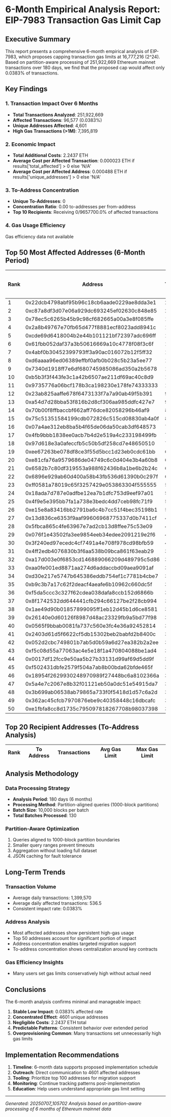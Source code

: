 # 6-Month Empirical Analysis Report: EIP-7983 Transaction Gas Limit Cap

## Executive Summary

This report presents a comprehensive 6-month empirical analysis of EIP-7983, which proposes capping transaction gas limits at 16,777,216 (2^24). Based on partition-aware processing of 251,922,669 Ethereum mainnet transactions over 180 days, we find that the proposed cap would affect only 0.0383% of transactions.

## Key Findings

### 1. Transaction Impact Over 6 Months
- **Total Transactions Analyzed**: 251,922,669
- **Affected Transactions**: 96,577 (0.0383%)
- **Unique Addresses Affected**: 4,601
- **High Gas Transactions (>1M)**: 7,395,819

### 2. Economic Impact
- **Total Additional Costs**: 2.2437 ETH
- **Average Cost per Affected Transaction**: 0.000023 ETH if results['total_affected'] > 0 else 'N/A'
- **Average Cost per Affected Address**: 0.000488 ETH if results['unique_addresses'] > 0 else 'N/A'

### 3. To-Address Concentration
- **Unique To-Addresses**: 0
- **Concentration Ratio**: 0.00 to-addresses per from-address
- **Top 10 Recipients**: Receiving 0/9657700.0% of affected transactions

### 4. Gas Usage Efficiency
Gas efficiency data not available





## Top 50 Most Affected Addresses (6-Month Period)

| Rank | Address | Transactions | Avg Gas Limit | Max Gas Limit | Total Excess Gas | Est. Additional Cost (ETH) |
|------|---------|--------------|---------------|---------------|------------------|----------------------------|
| 1 | 0x22dcb4798abf95b96c18cb6aade0229ae8dda3e1 | 2555 | 19,940,819 | 20,025,269 | 8,083,004,674 | 0.000014 |
| 2 | 0xc87a8df3d07e06a929dc693245ef02630c848e85 | 2205 | 22,766,999 | 30,000,000 | 13,207,471,377 | 0.000009 |
| 3 | 0x78ec5c6265b45b9c98cf682665a00a3e8f085ffe | 1712 | 25,950,213 | 36,000,000 | 15,704,170,109 | 0.000011 |
| 4 | 0x2a8b49767e70fb65d477f8881ecf8023add8941c | 1559 | 34,411,392 | 35,947,097 | 27,491,679,791 | 0.000022 |
| 5 | 0xcde69d6418004b2e44b101121bf72397adc696ff | 1543 | 23,456,520 | 32,400,000 | 10,306,165,335 | 0.000010 |
| 6 | 0x61fbb052daf37a3b50616669a10c4778f08f3c6f | 1345 | 19,439,482 | 32,400,000 | 3,580,747,569 | 0.000008 |
| 7 | 0x4abf0b30452399793ff3a90ac016072b12f5ff32 | 1287 | 20,403,859 | 25,267,151 | 4,667,490,082 | 0.000012 |
| 8 | 0xd6aaaa96ed06389effbf0afb0b028c5b23a5ee77 | 1189 | 24,467,657 | 25,416,303 | 9,143,934,523 | 0.000007 |
| 9 | 0x7340d1918ff7e6df680745985086ad350a2b5678 | 1100 | 20,093,929 | 20,094,357 | 3,648,384,354 | 0.000008 |
| 10 | 0xb5b3f3f443fe3c1a42b6507ae211df69ac40c8d9 | 1089 | 19,461,632 | 34,508,005 | 2,923,328,635 | 0.000010 |
| 11 | 0x9735776a06bcf178b3ca198230e178fe74333333 | 1031 | 20,093,896 | 20,094,357 | 3,419,497,440 | 0.000009 |
| 12 | 0x23ab825aaffe678f6473133f7a7a90ab49f5b391 | 979 | 34,104,144 | 35,935,818 | 16,963,062,380 | 0.000023 |
| 13 | 0xa54d7d28bba53f816b2d8cf306aa985ddfc427e7 | 924 | 19,500,000 | 19,500,000 | 2,515,852,416 | 0.000010 |
| 14 | 0x70b00f8ffbaccbf662aff76dce82058296b46af9 | 882 | 20,023,997 | 20,025,269 | 2,863,660,451 | 0.000009 |
| 15 | 0x75c51351584199cdb072826c515cd08830ab4a0f | 864 | 30,209,492 | 33,737,454 | 11,605,486,075 | 0.000014 |
| 16 | 0x07a4ae312eb8ba5b4f65de06da50cab3df648573 | 767 | 28,950,916 | 34,200,000 | 9,337,227,594 | 0.000010 |
| 17 | 0x4fb9bbb1838ee0acb7b4d2e519a4c233198499fb | 761 | 26,021,000 | 26,021,000 | 7,034,519,624 | 0.000025 |
| 18 | 0x97d618e3a0afeccfb5c50b5df258cd7e48650510 | 757 | 20,000,000 | 20,000,000 | 2,439,647,488 | 0.000012 |
| 19 | 0xee67263be078df8ce3f55d5bcc1d23eb0cdc61bb | 658 | 26,968,965 | 32,400,000 | 6,706,170,845 | 0.000013 |
| 20 | 0xe81cfa76a9579686de04749c6c0d404e3b4a60b8 | 652 | 20,141,795 | 30,221,102 | 2,193,705,795 | 0.000012 |
| 21 | 0x6582b7c80df319553a988f62436b8a1be6b2b24c | 646 | 32,719,695 | 34,200,000 | 10,298,841,271 | 0.000010 |
| 22 | 0x6896e929ab60d400a58b43fb536d61390b0c297f | 620 | 20,023,590 | 20,023,633 | 2,012,751,636 | 0.000012 |
| 23 | 0xff0581a78019c65f3257429e053863304f555555 | 587 | 20,093,943 | 20,095,305 | 1,946,918,664 | 0.000009 |
| 24 | 0x18ada7d787e0adfbe12ea7b1dfc753d9eef97a01 | 578 | 20,024,706 | 20,025,269 | 1,877,049,072 | 0.000008 |
| 25 | 0x4f9e5e395bb7fa1a738e3bedc4dd7ceb98fc71f9 | 544 | 30,196,654 | 30,222,366 | 7,300,174,467 | 0.000008 |
| 26 | 0xe15e8a83416bb2791ba6c4b7cc51f4bec35198b1 | 530 | 20,023,627 | 20,023,633 | 1,720,597,739 | 0.000010 |
| 27 | 0x13d836ce6353f9aaf99606968775337d0b7411cf | 491 | 30,200,807 | 30,222,366 | 6,590,982,954 | 0.000008 |
| 28 | 0x5fbca865c4fe63967e7ad2cb13d8ffee75c53e09 | 477 | 17,576,565 | 17,661,497 | 381,289,458 | 0.000010 |
| 29 | 0x076f1e43502fa3ee9854eeb34edee2091219e2f6 | 404 | 27,586,077 | 29,323,000 | 4,366,779,736 | 0.000014 |
| 30 | 0x3f240ed97ecedc4cf7491a4e708f978cd98bfb59 | 400 | 25,520,000 | 25,600,000 | 3,497,113,600 | 0.000016 |
| 31 | 0x4ff2edb4076830b3f6aa538b09bca861f63eab29 | 393 | 33,350,399 | 34,681,538 | 6,513,261,056 | 0.000011 |
| 32 | 0xa17d003e0f6853cd146889066209d489795c5d86 | 386 | 34,260,086 | 34,929,945 | 6,748,387,842 | 0.000018 |
| 33 | 0xaa0fe001ed8871aa274d6addaccbd09aea9091af | 385 | 27,637,535 | 29,533,000 | 4,181,222,840 | 0.000011 |
| 34 | 0xd30e217e5747b645386eddb754ef1c7781b4cbe7 | 381 | 27,761,026 | 29,263,000 | 4,184,831,704 | 0.000014 |
| 35 | 0xb9c3b7a17c62f2deacf4aeafe6b10962c660dc5f | 381 | 19,741,732 | 20,000,000 | 1,129,480,704 | 0.000009 |
| 36 | 0xf5da5ccc3c327f62cdea038dafa8ccb152d6866b | 376 | 20,020,867 | 20,023,633 | 1,219,612,940 | 0.000009 |
| 37 | 0x8f1742532dd644441cfb294c66127be2f28cb994 | 373 | 27,468,780 | 28,843,000 | 3,987,953,432 | 0.000008 |
| 38 | 0x1ae49d90b01857899095ff1eb12d45b1d6ce8581 | 366 | 19,774,317 | 20,000,000 | 1,096,938,944 | 0.000009 |
| 39 | 0x26140e0d60126f8987d48ac23329fb9a5bd77f98 | 365 | 25,561,918 | 25,600,000 | 3,206,416,160 | 0.000019 |
| 40 | 0x0565f9bbab0081fa737c560e3fc4e36a92452814 | 364 | 20,008,211 | 20,536,178 | 1,176,082,066 | 0.000010 |
| 41 | 0x2403d61d5f6622cf5db15302beb2babfd2b8400c | 359 | 27,550,883 | 28,983,000 | 3,867,746,456 | 0.000014 |
| 42 | 0x052d2cbc749801b7ab5d0b59a6d27ea382b2a2ee | 358 | 27,428,670 | 28,883,000 | 3,813,220,672 | 0.000007 |
| 43 | 0xf5c08d55a77063ac4e5e18f1a470804088be1ad4 | 354 | 20,000,000 | 20,000,000 | 1,140,865,536 | 0.000046 |
| 44 | 0x0017df12fcc9e50aa5b27b33131d99af69d5dd9f | 353 | 26,807,456 | 28,263,000 | 3,540,674,752 | 0.000018 |
| 45 | 0xf502431dbfe2579f504a7ab8b00bda62bfde465f | 343 | 28,458,469 | 30,242,365 | 4,006,669,640 | 0.000019 |
| 46 | 0x18954f2629930248970989f27448bc6a8102366a | 340 | 27,553,735 | 29,153,000 | 3,664,016,560 | 0.000009 |
| 47 | 0x5a4e7c2067e8b32f01121eb50a0dc51e54915da7 | 340 | 27,336,112 | 28,463,000 | 3,590,024,560 | 0.000016 |
| 48 | 0x3b699ab06538ab79865a733f0f5418d1d57c6a2d | 338 | 27,496,402 | 29,113,000 | 3,623,084,992 | 0.000009 |
| 49 | 0x362ac45cfcb7970876ebe9c40358448c16dbcafc | 328 | 28,356,232 | 29,513,000 | 3,797,917,152 | 0.000019 |
| 50 | 0xe1fbfa8cc8d1735c795097818267708b98037398 | 328 | 27,182,384 | 28,723,000 | 3,412,895,152 | 0.000008 |


## Top 20 Recipient Addresses (To-Address Analysis)

| Rank | To Address | Transactions | Avg Gas Limit | Max Gas Limit |
|------|------------|--------------|---------------|---------------|


## Analysis Methodology

### Data Processing Strategy
- **Analysis Period**: 180 days (6 months)
- **Processing Method**: Partition-aligned queries (1000-block partitions)
- **Batch Size**: 10,000 blocks per batch
- **Total Batches Processed**: 130

### Partition-Aware Optimization
1. Queries aligned to 1000-block partition boundaries
2. Smaller query ranges prevent timeouts
3. Aggregation without loading full dataset
4. JSON caching for fault tolerance

## Long-Term Trends

### Transaction Volume
- Average daily transactions: 1,399,570
- Average daily affected transactions: 536.5
- Consistent impact rate: 0.0383%

### Address Analysis
- Most affected addresses show persistent high-gas usage
- Top 50 addresses account for significant portion of impact
- Address concentration enables targeted migration support
- To-address concentration shows centralization around key contracts

### Gas Efficiency Insights


- Many users set gas limits conservatively high without actual need

## Conclusions

The 6-month analysis confirms minimal and manageable impact:
1. **Stable Low Impact**: 0.0383% affected rate
2. **Concentrated Effect**: 4601 unique addresses
3. **Negligible Costs**: 2.2437 ETH total
4. **Predictable Patterns**: Consistent behavior over extended period
5. **Overprovisioning Common**: Many transactions set unnecessarily high gas limits

## Implementation Recommendations

1. **Timeline**: 6-month data supports proposed implementation schedule
2. **Outreach**: Direct communication to 4601 affected addresses
3. **Tooling**: Prioritize top 100 addresses for migration support
4. **Monitoring**: Continue tracking patterns post-implementation
5. **Education**: Help users understand appropriate gas limit setting

---
*Generated: 20250707_105702*
*Analysis based on partition-aware processing of 6 months of Ethereum mainnet data*
